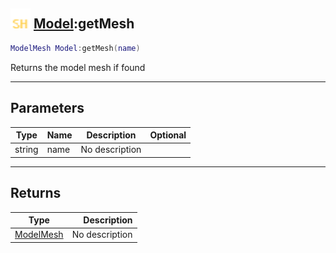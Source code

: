 ## <img src="../../.gitbook/assets/shared.png" width="32" height="32" /> [Model](../model/README.md):getMesh

```lua
ModelMesh Model:getMesh(name)
```

Returns the model mesh if found<br>

-----------------
## Parameters

| Type   | Name | Description | Optional |
| ------ | ---- | ----------- | -------: |
| string | name | No description |  |

-----------------
## Returns

| Type   | Description |
| ------ | ----------: |
| [ModelMesh](../modelmesh/README.md) | No description |
